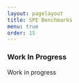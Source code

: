 ```yaml
---
layout: pagelayout
title: SPE Benchmarks
menu: true
order: 15
---
```


### Work In Progress

Work in progress



